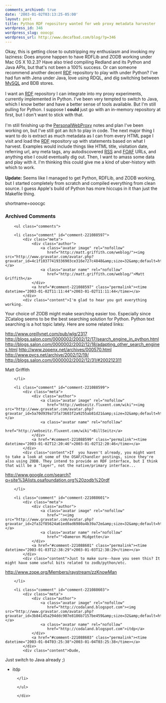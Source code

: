 ```yaml
---
comments_archived: true
date: '2003-01-02T03:13:25-05:00'
layout: post
title: Python RDF repository wanted for web proxy metadata harvester
wordpress_id: 346
wordpress_slug: ooocgc
wordpress_url: http://www.decafbad.com/blog/?p=346
---
```

Okay, this is getting close to outstripping my enthusiasm and invoking my laziness:  Does anyone happen to have RDFLib and ZODB working under Mac OS X 10.2.3?  Have also tried compiling Redland and its Python and Java APIs, but that's not been a 100% success.  Or can someone recommend another decent <a href="http://www.decafbad.com/twiki/bin/view/Main/RDF">RDF</a> repository to play with under Python?  I've had fun with Jena under Java, love using RDQL, and dig switching between <a href="http://www.decafbad.com/twiki/bin/view/Main/MySQL">MySQL</a> and BDB stores.
<br /><br />
I want an <a href="http://www.decafbad.com/twiki/bin/view/Main/RDF">RDF</a> repository I can integrate into my proxy experiments, currently implemented in Python.  I've been very tempted to switch to Java, which I know better and have a better sense of tools available.  But I'm still pulling for Python.  I suppose I <strong>could</strong> just go with an in-memory repository at first, but I don't want to stick with that.
<br /><br />
I'm still finishing up the <a href="http://www.decafbad.com/twiki/bin/view/Main/PersonalWebProxy">PersonalWebProxy</a> notes and plan I've been working on, but I've still got an itch to play in code.  The next major thing I want to do is extract as much metadata as I can from every HTML page I visit and load the <a href="http://www.decafbad.com/twiki/bin/view/Main/RDF">RDF</a> repository up with statements based on what I harvest.  Examples would include things like HTML title, visitation date, referring url, any meta tags, any autodiscovered <a href="http://www.decafbad.com/twiki/bin/view/Main/RSS">RSS</a> and <a href="http://www.decafbad.com/twiki/bin/view/Main/FOAF">FOAF</a> URLs, and anything else I could eventually dig out.  Then, I want to amass some data and play with it.  I'm thinking this could give me a kind of uber-history with which to work.
<br /><br />
<strong>Update:</strong> Seems like I managed to get Python, RDFLib, and ZODB working, but I started completely from scratch and compiled everything from clean source.  I guess Apple's build of Python has more hiccups in it than just the Makefile thing.
<!--more-->
shortname=ooocgc

<div id="comments" class="comments archived-comments">
            <h3>Archived Comments</h3>
            
        <ul class="comments">
            
        <li class="comment" id="comment-221088597">
            <div class="meta">
                <div class="author">
                    <a class="avatar image" rel="nofollow" 
                       href="http://matt.griffith.com/weblog/"><img src="http://www.gravatar.com/avatar.php?gravatar_id=4c1f10377419336903ce316e727c4848&amp;size=32&amp;default=http://mediacdn.disqus.com/1320279820/images/noavatar32.png"/></a>
                    <a class="avatar name" rel="nofollow" 
                       href="http://matt.griffith.com/weblog/">Matt Griffith</a>
                </div>
                <a href="#comment-221088597" class="permalink"><time datetime="2003-01-02T11:11:44">2003-01-02T11:11:44</time></a>
            </div>
            <div class="content">I'm glad to hear you got everything working. 

Your choice of ZODB might make searching easier too. Especially since ZCatalog seems to be the best searching solution for Python. Python text searching is a hot topic lately. Here are some related links:

http://www.oreillynet.com/pub/wlg/2317 http://blogs.salon.com/0000002/2002/12/17/search_engine_in_python.html
http://blogs.salon.com/0000002/2002/12/18/adapting_other_search_engines.html
http://www.zopenx.net/archives/000570.html
http://www.pycs.net/archive/2002/12/19/
http://blogs.salon.com/0000002/2002/12/31/#200212311

Matt Griffith</div>
            
        </li>
    
        <li class="comment" id="comment-221088599">
            <div class="meta">
                <div class="author">
                    <a class="avatar image" rel="nofollow" 
                       href="http://webseitz.fluxent.com/wiki"><img src="http://www.gravatar.com/avatar.php?gravatar_id=5a70d939a73fa73603f2a9255ab81d21&amp;size=32&amp;default=http://mediacdn.disqus.com/1320279820/images/noavatar32.png"/></a>
                    <a class="avatar name" rel="nofollow" 
                       href="http://webseitz.fluxent.com/wiki">BillSeitz</a>
                </div>
                <a href="#comment-221088599" class="permalink"><time datetime="2003-01-02T12:20:46">2003-01-02T12:20:46</time></a>
            </div>
            <div class="content">If  you haven't already, you might want to take a look at some of the OSAF/Chandler postings, since they're also using ZODB. They intend to provide an RDF interface, but I think that will be a "layer", not the native/primary interface...

http://www.google.com/search?q=site%3Alists.osafoundation.org%20zodb%20rdf</div>
            
        </li>
    
        <li class="comment" id="comment-221088601">
            <div class="meta">
                <div class="author">
                    <a class="avatar image" rel="nofollow" 
                       href=""><img src="http://www.gravatar.com/avatar.php?gravatar_id=2fa32f85624a61ed0ad6980a4b39a72e&amp;size=32&amp;default=http://mediacdn.disqus.com/1320279820/images/noavatar32.png"/></a>
                    <a class="avatar name" rel="nofollow" 
                       href="">Dameron Midgette</a>
                </div>
                <a href="#comment-221088601" class="permalink"><time datetime="2003-01-03T12:38:29">2003-01-03T12:38:29</time></a>
            </div>
            <div class="content">Just to make sure--have you seen this? It might have some useful bits related to zodb/python/etc.
  http://www.zope.org/Members/raystream/zzKnowMan</div>
            
        </li>
    
        <li class="comment" id="comment-221088603">
            <div class="meta">
                <div class="author">
                    <a class="avatar image" rel="nofollow" 
                       href="http://codaland.blogspot.com"><img src="http://www.gravatar.com/avatar.php?gravatar_id=3b84145a294ddc907e8186b7157be459&amp;size=32&amp;default=http://mediacdn.disqus.com/1320279820/images/noavatar32.png"/></a>
                    <a class="avatar name" rel="nofollow" 
                       href="http://codaland.blogspot.com">itdp</a>
                </div>
                <a href="#comment-221088603" class="permalink"><time datetime="2003-01-04T03:25:38">2003-01-04T03:25:38</time></a>
            </div>
            <div class="content">Dude, 

Just switch to Java already ;)

- itdp</div>
            
        </li>
    
        </ul>
    
        </div>
    